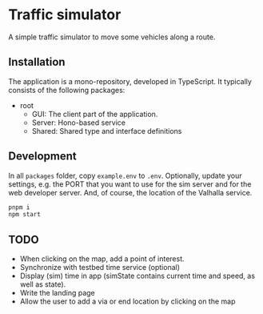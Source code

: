 # Traffic simulator

A simple traffic simulator to move some vehicles along a route.

## Installation

The application is a mono-repository, developed in TypeScript. It typically consists of the following packages:

- root
  - GUI: The client part of the application. 
  - Server: Hono-based service
  - Shared: Shared type and interface definitions

## Development

In all `packages` folder, copy `example.env` to `.env`. Optionally, update your settings, e.g. the PORT that you want to use for the sim server and for the web developer server. And, of course, the location of the Valhalla service.

```bash
pnpm i
npm start
```

## TODO

- When clicking on the map, add a point of interest.
- Synchronize with testbed time service (optional)
- Display (sim) time in app (simState contains current time and speed, as well as state).
- Write the landing page
- Allow the user to add a via or end location by clicking on the map
